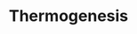 ---
annotations:
- id: CL:0000449
  parent: native cell
  type: Cell Type Ontology
  value: brown fat cell
- id: PW:0000034
  parent: classic metabolic pathway
  type: Pathway Ontology
  value: electron transport chain pathway
- id: CL:0001070
  parent: native cell
  type: Cell Type Ontology
  value: beige adipocyte
authors:
- Khanspers
- Egonw
- Fehrhart
- MaintBot
- Eweitz
citedin: ''
communities: []
description: 'Thermogenesis is an essential process of heat production in warm-blooded
  animals and some plants. '
last-edited: 2025-09-30
ndex: a0e5c984-8b6a-11eb-9e72-0ac135e8bacf
organisms:
- Homo sapiens
redirect_from:
- /index.php/Pathway:WP4321
- /instance/WP4321
- /instance/WP4321_r140659
revision: r140659
schema-jsonld:
- '@context': https://schema.org/
  '@id': https://wikipathways.github.io/pathways/WP4321.html
  '@type': Dataset
  creator:
    '@type': Organization
    name: WikiPathways
  description: 'Thermogenesis is an essential process of heat production in warm-blooded
    animals and some plants. '
  keywords:
  - 2-Arachidonoylglycerol
  - 3,3',5'-Triiodothyronine
  - ACSL1
  - ACSL3
  - ACSL4
  - ACSL5
  - ACSL6
  - ACTB
  - ACTG1
  - ACTL6A
  - ACTL6B
  - ADCY1
  - ADCY10
  - ADCY2
  - ADCY3
  - ADCY4
  - ADCY5
  - ADCY6
  - ADCY7
  - ADCY8
  - ADCY9
  - ADP
  - ADRB3
  - AKT1S1
  - ANP
  - ARID1A
  - ARID1B
  - ATF2
  - ATP
  - Acetyl-CoA
  - Acyl-CoA
  - Acylcarnitine
  - Arachidonylethanolamide
  - BMP8A
  - BMP8B
  - BNP
  - CNR1
  - CPT1A
  - CPT1B
  - CPT1C
  - CPT2
  - CREB1
  - CREB3
  - CREB3L1
  - CREB3L2
  - CREB3L3
  - CREB3L4
  - CREB5
  - Carnitine
  - Coenzyme A
  - DG
  - DPF1
  - DPF3
  - Endocannabinoids
  - Estradiol-17beta
  - FADH2
  - FGF21
  - FGFR1
  - FRS2
  - Fatty acid
  - GCG
  - GNAS
  - GRB2
  - Glycerol
  - HRAS
  - H⁺
  - KDM1A
  - KDM3A
  - KDM3B
  - KLB
  - KRAS
  - L-noradrenaline
  - LIPE
  - MAP2K3
  - MAP3K5
  - MAPK11
  - MAPK12
  - MAPK13
  - MAPK14
  - MG
  - MGLL
  - MLST8
  - MTOR
  - NADH
  - NPR1
  - NRAS
  - Nicotine
  - PLIN1
  - PNPLA2
  - PPARG
  - PPARGC1A
  - PRDM16
  - PRKAA1
  - PRKAA2
  - PRKAB1
  - PRKAB2
  - PRKACA
  - PRKACB
  - PRKACG
  - PRKAG1
  - PRKAG2
  - PRKAG3
  - PRKG1
  - PRKG2
  - RHEB
  - RPS6
  - RPS6KA1
  - RPS6KA2
  - RPS6KA3
  - RPS6KA6
  - RPS6KB1
  - RPS6KB2
  - RPTOR
  - SIRT6
  - SLC25A20
  - SLC25A29
  - SMARCA2
  - SMARCA4
  - SMARCB1
  - SMARCC1
  - SMARCC2
  - SMARCD1
  - SMARCD2
  - SMARCD3
  - SMARCE1
  - SOS1
  - SOS2
  - TG
  - TSC1
  - TSC2
  - UCP1
  - ZNF516
  - cAMP
  - cGMP
  license: CC0
  name: Thermogenesis
seo: CreativeWork
title: Thermogenesis
wpid: WP4321
---